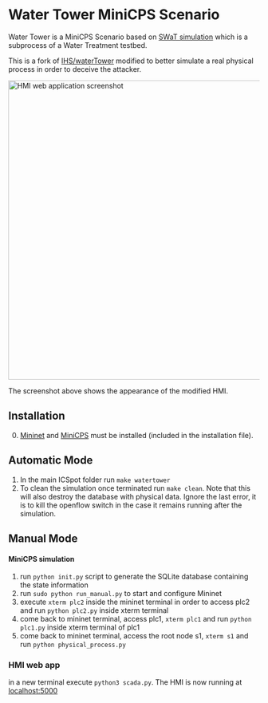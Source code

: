 # Water Tower MiniCPS Scenario 
Water Tower is a MiniCPS Scenario based on [SWaT simulation](https://github.com/scy-phy/minicps/tree/master/examples/swat-s1) which is a subprocess of a Water Treatment testbed. 

This is a fork of [IHS/waterTower](https://github.com/CarlosLannister/IHS/tree/master/waterTower) modified to better simulate a real physical process in order to deceive the attacker.

<img src="../docs/imgs/hmi-siemens.png" alt="HMI web application screenshot" WIDTH=600em/>

The screenshot above shows the appearance of the modified HMI.

## Installation 

0. [Mininet](https://github.com/mininet/mininet) and [MiniCPS](https://github.com/scy-phy/minicps) must be installed (included in the installation file).

## Automatic Mode

1. In the main ICSpot folder run `make watertower`
2. To clean the simulation once terminated run `make clean`. Note that this will also destroy the database with physical data. Ignore the last error, it is to kill the openflow switch in the case it remains running after the simulation.

## Manual Mode
#### MiniCPS simulation
 
1. run `python init.py` script to generate the SQLite database containing the state information
2. run `sudo python run_manual.py` to start and configure Mininet
3. execute `xterm plc2` inside the mininet terminal in order to access plc2 and run `python plc2.py` inside xterm terminal
4. come back to mininet terminal, access plc1, `xterm plc1` and run `python plc1.py` inside xterm terminal of plc1
5. come back to mininet terminal, access the root node s1, `xterm s1` and run `python physical_process.py`

### HMI web app
in a new terminal execute `python3 scada.py`. The HMI is now running at [localhost:5000](http://localhost:5000)